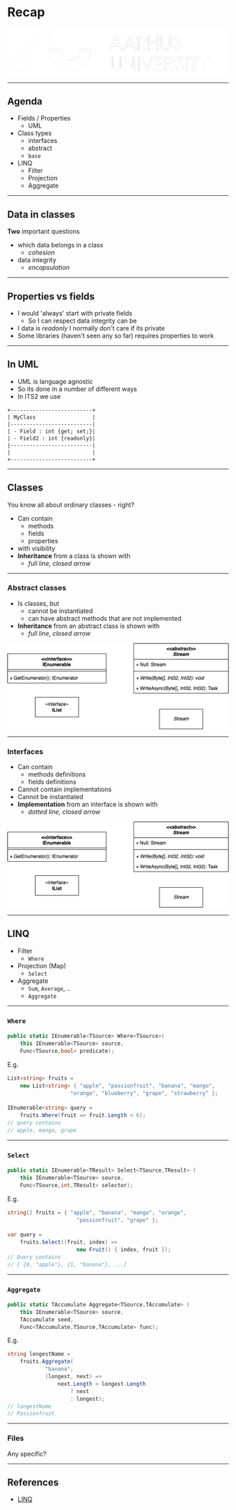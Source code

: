 <!-- .slide: data-background="#003d73" -->

# Recap

![AU Logo](./../img/aulogo_uk_var2_white.png "AU Logo") <!-- .element style="width: 200px; position: fixed; bottom: 50px; left: 50px" -->

----

## Agenda

* Fields / Properties
    * UML
* Class types
    * interfaces
    * abstract
    * `base`
* LINQ
    * Filter
    * Projection
    * Aggregate


---

## Data in classes

**Two** important questions
* which data belongs in a class
    * *cohesion*
* data integrity
    * *encapsulation*

----

## Properties vs fields

* I would 'always' start with private fields
    * So I can respect data integrity can be
* I data is *readonly* I normally don't care if its private
* Some libraries (haven't seen any so far) requires properties to work

----

## In UML

* UML is language agnostic
* So its done in a number of different ways
* In ITS2 we use

```text
+--------------------------+
| MyClass                  |
|--------------------------|
| - Field : int {get; set;}|
| - Field2 : int {readonly}|
|--------------------------|
|                          |
+--------------------------+
```

---

## Classes

You know all about ordinary classes - right?

* Can contain 
    * methods
    * fields
    * properties
* with visibility
* **Inheritance** from a class is shown with
    * *full line, closed arrow*

----

### Abstract classes

* Is classes, but
    * cannot be instantiated
    * can have abstract methods that are not implemented
* **Inheritance** from an abstract class is shown with
    * *full line, closed arrow*

!["Abstract and interface](./../Week%2011/img/interface%20and%20abstract.png "")


----

### Interfaces

* Can contain
    * methods definitions
    * fields definitions
* Cannot contain implementations
* Cannot be instantiated
* **Implementation** from an interface is shown with
    * *dotted line, closed arrow*

!["Abstract and interface](./../Week%2011/img/interface%20and%20abstract.png "")


---

## LINQ

* Filter
    * `Where`
* Projection (Map)
    * `Select`
* Aggregate
    * `Sum`, `Average`, ..
    * `Aggregate`

----

### `Where`

```csharp
public static IEnumerable<TSource> Where<TSource>(
    this IEnumerable<TSource> source,
    Func<TSource,bool> predicate);
```

E.g.

```csharp
List<string> fruits =
    new List<string> { "apple", "passionfruit", "banana", "mango",
                    "orange", "blueberry", "grape", "strawberry" };

IEnumerable<string> query =
    fruits.Where(fruit => fruit.Length < 6);
// query contains 
// apple, mango, grape
```

----


### `Select`

```csharp
public static IEnumerable<TResult> Select<TSource,TResult> (
    this IEnumerable<TSource> source,
    Func<TSource,int,TResult> selector);
```

E.g.

```csharp
string[] fruits = { "apple", "banana", "mango", "orange",
                      "passionfruit", "grape" };

var query =
    fruits.Select((fruit, index) =>
                      new Fruit() { index, fruit });
// Query contains
// [ {0, "apple"}, {1, "banana"}, ...]
```

----

### `Aggregate`

```csharp
public static TAccumulate Aggregate<TSource,TAccumulate> (
    this IEnumerable<TSource> source,
    TAccumulate seed,
    Func<TAccumulate,TSource,TAccumulate> func);
```

E.g.

```csharp
string longestName =
    fruits.Aggregate(
            "banana",
            (longest, next) =>
                next.Length > longest.Length 
                    ? next
                    : longest);
// longestName
// Passionfruit
```

---

### Files

Any specific?


---


## References

* [LINQ](https://learn.microsoft.com/en-us/dotnet/api/system.linq.enumerable?view=net-8.0)

